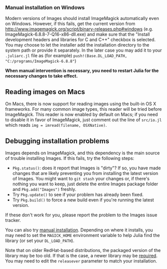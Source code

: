 ### Manual installation on Windows

Modern versions of Images should install ImageMagick automatically even on Windows.
However, if this fails, get the current version from http://www.imagemagick.org/script/binary-releases.php#windows (e.g. ImageMagick-6.8.8-7-Q16-x86-dll.exe) and make sure that the "Install development headers and libraries for C and C++" checkbox is selected.
You may choose to let the installer add the installation directory to the system path or provide it separately.
In the later case you may add it to your `.juliarc.jl` file as (for example) `push!(Base.DL_LOAD_PATH, "C:/programs/ImageMagick-6.8.8"`)

**When manual intervention is necessary, you need to restart Julia for the necessary changes to take effect.**

## Reading images on Macs

On Macs, there is now support for reading images using the built-in OS X frameworks.
For many common image types, this reader will be tried before ImageMagick.  This reader
is now enabled by default on Macs; if you need to disable it in favor of ImageMagick,
just comment out the line of `src/io.jl` which reads `img = imread(filename, OSXNative)`.

## Debugging installation problems

Images depends on ImageMagick, and this dependency is the main source of trouble installing Images.
If this fails, try the following steps:
- `Pkg.status()`: does it report that Images is "dirty"? If so, you have made changes that are likely preventing you
  from installing the latest version of Images. You might want to `git stash` your changes or,
  if there's nothing you want to keep, just delete the entire Images package folder and `Pkg.add("Images")` freshly.
- Try `Pkg.update()` to see if your problem has already been fixed.
- Try `Pkg.build()` to force a new build even if you're running the latest version.

If these don't work for you, please report the problem to the Images issue tracker.

You can also try [manual installation](http://www.imagemagick.org/download/binaries/).
Depending on where it installs, you may need to set the `MAGICK_HOME` environment variable to help Julia find the library (or set your `DL_LOAD_PATH`).

Note that on older RedHat-based distributions, the packaged version of the library may be too old.
If that is the case, a newer library may be [required](http://dl.nux.ro/rpm/nux-imagemagick.repo).
You may need to edit the `releasever` parameter to match your installation.
